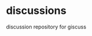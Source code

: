 # discussions
discussion repository for giscuss

<script src="https://giscus.app/client.js"
        data-repo="jcoady/discussions"
        data-repo-id="R_kgDOKaqltQ"
        data-category="[ENTER CATEGORY NAME HERE]"
        data-category-id="[ENTER CATEGORY ID HERE]"
        data-mapping="url"
        data-strict="0"
        data-reactions-enabled="1"
        data-emit-metadata="0"
        data-input-position="top"
        data-theme="preferred_color_scheme"
        data-lang="en"
        data-loading="lazy"
        crossorigin="anonymous"
        async>
</script>
